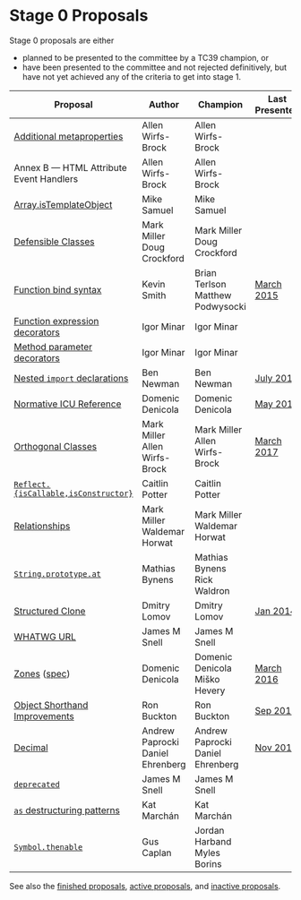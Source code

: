 # Stage 0 Proposals

Stage 0 proposals are either

* planned to be presented to the committee by a TC39 champion, or
* have been presented to the committee and not rejected definitively, but have not yet achieved any of the criteria to get into stage 1.

| Proposal                                                           | Author                                | Champion                              | Last Presented              |
| ------------------------------------------------------------------ | ------------------------------------- | ------------------------------------- | --------------------------- |
| [Additional metaproperties][metaprops]                             | Allen Wirfs-Brock                     | Allen Wirfs-Brock                     |                             |
| Annex B — HTML Attribute Event Handlers                            | Allen Wirfs-Brock                     | Allen Wirfs-Brock                     |                             |
| [Array.isTemplateObject][isTemplateObject]                         | Mike Samuel                           | Mike Samuel                               |                             |
| [Defensible Classes][defensible-classes]                           | Mark Miller<br />Doug Crockford       | Mark Miller<br />Doug Crockford       |                             |
| [Function bind syntax][bind-syntax]                                | Kevin Smith                           | Brian Terlson<br />Matthew Podwysocki | [March 2015][bind-notes]    |
| [Function expression decorators][func-expr-decorators]             | Igor Minar                            | Igor Minar                            |                             |
| [Method parameter decorators][method-param-decorators]             | Igor Minar                            | Igor Minar                            |                             |
| [Nested `import` declarations][nested-imports]                     | Ben Newman                            | Ben Newman                            | [July 2016][nested-notes]   |
| [Normative ICU Reference][icu]                                     | Domenic Denicola                      | Domenic Denicola                      | [May 2017][icu-notes]       |
| [Orthogonal Classes][ortho]                                        | Mark Miller<br />Allen Wirfs-Brock    | Mark Miller<br />Allen Wirfs-Brock    | [March 2017][ortho-notes]   |
| [`Reflect.{isCallable,isConstructor}`][is-callable-is-constructor] | Caitlin Potter                        | Caitlin Potter                        |                             |
| [Relationships][relationships]                                     | Mark Miller<br />Waldemar Horwat      | Mark Miller<br />Waldemar Horwat      |                             |
| [`String.prototype.at`][string-at]                                 | Mathias Bynens                        | Mathias Bynens<br />Rick Waldron      |                             |
| [Structured Clone][clone]                                          | Dmitry Lomov                          | Dmitry Lomov                          | [Jan 2014][clone-notes]     |
| [WHATWG URL][url]                                                  | James M Snell                         | James M Snell                         |                             |
| [Zones][zones] ([spec][zones-spec])                                | Domenic Denicola                      | Domenic Denicola<br />Miško Hevery    | [March 2016][zones-notes]   |
| [Object Shorthand Improvements][object-shorthand-improvements]     | Ron Buckton                           | Ron Buckton                           | [Sep 2017][shorthand-notes] |
| [Decimal][decimal]                                                 | Andrew Paprocki<br />Daniel Ehrenberg | Andrew Paprocki<br />Daniel Ehrenberg | [Nov 2017][decimal-notes]   |
| [`deprecated`][deprecated]                                         | James M Snell                         | James M Snell                         |                             |
| [`as` destructuring patterns][as-patterns]                         | Kat Marchán                           | Kat Marchán                           |                             |
| [`Symbol.thenable`][symbol-thenable]                               | Gus Caplan                            | Jordan Harband<br />Myles Borins      |

See also the [finished proposals](finished-proposals.md), [active proposals](README.md), and [inactive proposals](inactive-proposals.md).

[metaprops]: https://github.com/allenwb/ESideas/blob/master/ES7MetaProps.md
[defensible-classes]: https://web.archive.org/web/20160804042547/http://wiki.ecmascript.org/doku.php?id=strawman:defensible_classes
[bind-syntax]: https://github.com/zenparsing/es-function-bind
[func-expr-decorators]: https://goo.gl/8MmCMG
[method-param-decorators]: https://goo.gl/r1XT9b
[nested-imports]: https://github.com/benjamn/reify/blob/master/PROPOSAL.md
[icu]: https://github.com/tc39/tc39-notes/blob/master/es8/2017-05/may-23.md#normative-icu-reference
[ortho]: https://github.com/erights/Orthogonal-Classes
[is-callable-is-constructor]: https://github.com/caitp/TC39-Proposals/blob/master/tc39-reflect-isconstructor-iscallable.md
[relationships]: https://web.archive.org/web/20160804042554/http://wiki.ecmascript.org/doku.php?id=strawman:relationships
[string-at]: https://github.com/mathiasbynens/String.prototype.at
[clone]: https://github.com/dslomov-chromium/ecmascript-structured-clone
[url]: https://github.com/jasnell/proposal-url
[zones]: https://github.com/domenic/zones
[zones-spec]: https://domenic.github.io/zones/
[object-shorthand-improvements]: https://github.com/rbuckton/proposal-shorthand-improvements
[decimal]: https://docs.google.com/presentation/d/1jPsw7EGsS6BW59_BDRu9o0o3UwSXQeUhi38QG55ZoPI/edit?pli=1#slide=id.p
[deprecated]: https://github.com/jasnell/proposal-deprecated
[as-patterns]: https://github.com/zkat/proposal-as-patterns
[bind-notes]: https://github.com/tc39/tc39-notes/blob/b8da60318b564f136cbe8385f17f42abc0666cdd/es6/2015-03/mar-25.md#6vi-function-bind-and-private-fields-redux-kevin-smith
[nested-notes]: https://github.com/tc39/tc39-notes/blob/b8da60318b564f136cbe8385f17f42abc0666cdd/es7/2016-07/jul-27.md#10iiic-nested-import-declaration
[icu-notes]: https://github.com/tc39/tc39-notes/blob/master/es8/2017-05/may-23.md#normative-icu-reference
[ortho-notes]: https://github.com/tc39/tc39-notes/blob/61dc2f45829a0663af0b4b1d6690717dc70d30d9/es8/2017-03/mar-22.md#10iiia-orthogonal-classes
[clone-notes]: https://github.com/tc39/tc39-notes/blob/b8da60318b564f136cbe8385f17f42abc0666cdd/es6/2014-01/jan-30.md#structured-clone
[zones-notes]: https://github.com/tc39/tc39-notes/blob/61dc2f45829a0663af0b4b1d6690717dc70d30d9/es7/2016-03/march-29.md#zones-update
[shorthand-notes]: https://github.com/tc39/tc39-notes/blob/61dc2f45829a0663af0b4b1d6690717dc70d30d9/es8/2017-09/sep-28.md#13i-object-shorthand-improvements
[builtins-notes]: https://github.com/tc39/tc39-notes/blob/61dc2f45829a0663af0b4b1d6690717dc70d30d9/es8/2017-09/sep-28.md#14ia-builtinstypeof-and-builtinsis
[decimal-notes]: https://github.com/rwaldron/tc39-notes/blob/b8da60318b564f136cbe8385f17f42abc0666cdd/es8/2017-11/nov-29.md#9ivb-decimal-for-stage-0
[symbol-thenable]: https://github.com/devsnek/proposal-symbol-thenable
[isTemplateObject]: https://github.com/mikesamuel/proposal-array-is-template-object
